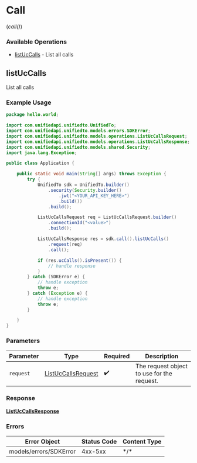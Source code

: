 # Call
(*call()*)

### Available Operations

* [listUcCalls](#listuccalls) - List all calls

## listUcCalls

List all calls

### Example Usage

```java
package hello.world;

import com.unifiedapi.unifiedto.UnifiedTo;
import com.unifiedapi.unifiedto.models.errors.SDKError;
import com.unifiedapi.unifiedto.models.operations.ListUcCallsRequest;
import com.unifiedapi.unifiedto.models.operations.ListUcCallsResponse;
import com.unifiedapi.unifiedto.models.shared.Security;
import java.lang.Exception;

public class Application {

    public static void main(String[] args) throws Exception {
        try {
            UnifiedTo sdk = UnifiedTo.builder()
                .security(Security.builder()
                    .jwt("<YOUR_API_KEY_HERE>")
                    .build())
                .build();

            ListUcCallsRequest req = ListUcCallsRequest.builder()
                .connectionId("<value>")
                .build();

            ListUcCallsResponse res = sdk.call().listUcCalls()
                .request(req)
                .call();

            if (res.ucCalls().isPresent()) {
                // handle response
            }
        } catch (SDKError e) {
            // handle exception
            throw e;
        } catch (Exception e) {
            // handle exception
            throw e;
        }

    }
}
```

### Parameters

| Parameter                                                           | Type                                                                | Required                                                            | Description                                                         |
| ------------------------------------------------------------------- | ------------------------------------------------------------------- | ------------------------------------------------------------------- | ------------------------------------------------------------------- |
| `request`                                                           | [ListUcCallsRequest](../../models/operations/ListUcCallsRequest.md) | :heavy_check_mark:                                                  | The request object to use for the request.                          |


### Response

**[ListUcCallsResponse](../../models/operations/ListUcCallsResponse.md)**
### Errors

| Error Object           | Status Code            | Content Type           |
| ---------------------- | ---------------------- | ---------------------- |
| models/errors/SDKError | 4xx-5xx                | \*\/*                  |
